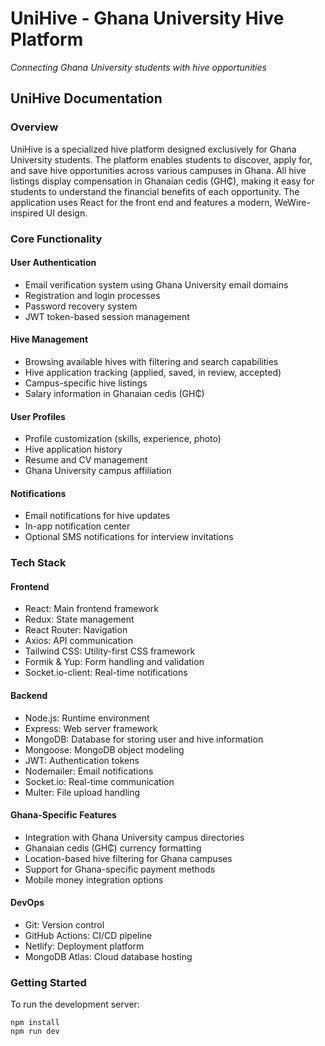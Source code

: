 # UniHive - Ghana University Hive Platform

_Connecting Ghana University students with hive opportunities_

## UniHive Documentation

### Overview

UniHive is a specialized hive platform designed exclusively for Ghana University students. The platform enables students to discover, apply for, and save hive opportunities across various campuses in Ghana. All hive listings display compensation in Ghanaian cedis (GH₵), making it easy for students to understand the financial benefits of each opportunity. The application uses React for the front end and features a modern, WeWire-inspired UI design.

### Core Functionality

#### User Authentication

- Email verification system using Ghana University email domains
- Registration and login processes
- Password recovery system
- JWT token-based session management

#### Hive Management

- Browsing available hives with filtering and search capabilities
- Hive application tracking (applied, saved, in review, accepted)
- Campus-specific hive listings
- Salary information in Ghanaian cedis (GH₵)

#### User Profiles

- Profile customization (skills, experience, photo)
- Hive application history
- Resume and CV management
- Ghana University campus affiliation

#### Notifications

- Email notifications for hive updates
- In-app notification center
- Optional SMS notifications for interview invitations

### Tech Stack

#### Frontend

- React: Main frontend framework
- Redux: State management
- React Router: Navigation
- Axios: API communication
- Tailwind CSS: Utility-first CSS framework
- Formik & Yup: Form handling and validation
- Socket.io-client: Real-time notifications

#### Backend

- Node.js: Runtime environment
- Express: Web server framework
- MongoDB: Database for storing user and hive information
- Mongoose: MongoDB object modeling
- JWT: Authentication tokens
- Nodemailer: Email notifications
- Socket.io: Real-time communication
- Multer: File upload handling

#### Ghana-Specific Features

- Integration with Ghana University campus directories
- Ghanaian cedis (GH₵) currency formatting
- Location-based hive filtering for Ghana campuses
- Support for Ghana-specific payment methods
- Mobile money integration options

#### DevOps

- Git: Version control
- GitHub Actions: CI/CD pipeline
- Netlify: Deployment platform
- MongoDB Atlas: Cloud database hosting

### Getting Started

To run the development server:

```
npm install
npm run dev
```
